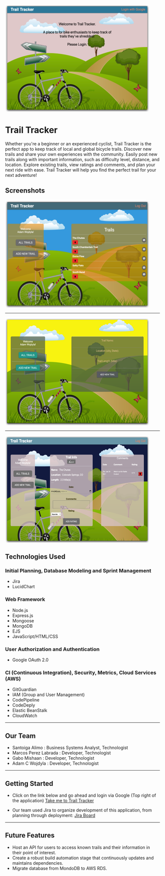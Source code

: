 <img src="public/images/landing-page.png" width="470" height="350">

# Trail Tracker
Whether you're a beginner or an experienced cyclist, Trail Tracker is the perfect app to keep track of local and global bicycle trails. Discover new trails and share your own experiences with the community. Easily post new trails along with important information, such as difficulty level, distance, and location. Explore existing trails, view ratings and comments, and plan your next ride with ease. Trail Tracker will help you find the perfect trail for your next adventure!

## Screenshots
<img src="public/images/trails-page.png" width="470" height="350">

---
<img src="public/images/new-page.png" width="470" height="350">

---
<img src="public/images/ratings-comments-page.png" width="470" height="350">

## Technologies Used

### Initial Planning, Database Modeling and Sprint Management
- Jira
- LucidChart
### Web Framework
- Node.js
- Express.js
- Mongoose
- MongoDB 
- EJS
- JavaScript/HTML/CSS
### User Authorization and Authentication
- Google OAuth 2.0
### CI (Continuous Integration), Security, Metrics, Cloud Services (AWS)
- GitGuardian
- IAM (Group and User Management) 
- CodePipeline
- CodeDeply
- Elastic BeanStalk
- CloudWatch
---
## Our Team
* Santoiga Alimo : Business Systems Analyst, Technologist
* Marcos Perez Labrada : Developer, Technologist
* Gabo Mishaan : Developer, Technologist
* Adam C Wojdyla : Developer, Technologist
---
## Getting Started
- Click on the link below and go ahead and login via Google (Top right of the application)
[Take me to Trail Tracker](http://code4trailtracker-env.eba-kzdmvpgv.us-east-1.elasticbeanstalk.com/)

- Our team used Jira to organize development of this application, from planning through deployment: 
[Jira Board](https://santoalimo.atlassian.net/jira/software/projects/COD4/boards/1/roadmap?selectedIssue=COD4-1)
---
## Future Features
- Host an API for users to access known trails and their information in their point of interest.
- Create a robust build automation stage that continuously updates and maintains dependencies.
- Migrate database from MondoDB to AWS RDS.

